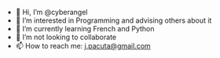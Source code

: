 - 👋 Hi, I’m @cyberangel
- 👀 I’m interested in Programming and advising others about it
- 🌱 I’m currently learning French and Python
- 💞️ I’m not looking to collaborate
- 📫 How to reach me: j.pacuta@gmail.com

<!---
cyberangel/cyberangel is a ✨ special ✨ repository because its `README.md` (this file) appears on your GitHub profile.
You can click the Preview link to take a look at your changes.
--->

